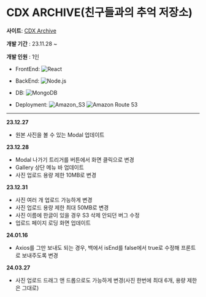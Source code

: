 # CDX ARCHIVE(친구들과의 추억 저장소)

**사이트**: [CDX Archive](http://cdxarchive.com.s3-website.ap-northeast-2.amazonaws.com)

**개발 기간** : 23.11.28 ~

**개발 인원** : 1인

- FrontEnd: ![React](https://img.shields.io/badge/React-61DAFB?style=flat&logo=React&logoColor=white)

- BackEnd: ![Node.js](https://img.shields.io/badge/Node.js-339933?style=flat&logo=Node.js&logoColor=white)

- DB: ![MongoDB](https://img.shields.io/badge/MongoDB-47A248?style=flat&logo=mongodb&logoColor=white)

- Deployment: ![Amazon_S3](https://img.shields.io/badge/Amazon_S3-569A31?style=flat&logo=amazons3&logoColor=white) ![Amazon Route 53](https://img.shields.io/badge/Route_53-8C4FFF?style=flat&logo=amazonroute53&logoColor=white) 

---

**23.12.27**

* 원본 사진을 볼 수 있는 Modal 업데이트

**23.12.28**

* Modal 나가기 트리거를 버튼에서 화면 클릭으로 변경
* Gallery 상단 메뉴 바 업데이트
* 사진 업로드 용량 제한 10MB로 변경

**23.12.31**

* 사진 여러 개 업로드 가능하게 변경
* 사진 업로드 용량 제한 최대 50MB로 변경
* 사진 이름에 한글이 있을 경우 S3 삭제 안되던 버그 수정
* 업로드 페이지 로딩 화면 업데이트

**24.01.16**

* Axios를 그만 보내도 되는 경우, 백에서 isEnd를 false에서 true로 수정해 프론트로 보내주도록 변경

**24.03.27**

* 사진 업로드 드래그 앤 드롭으로도 가능하게 변경(사진 한번에 최대 6개, 용량 제한은 그대로)
